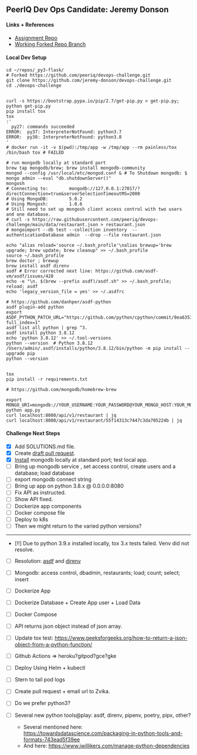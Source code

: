 ## PeerIQ Dev Ops Candidate: Jeremy Donson

#### Links + References
- [Assignment Repo](https://github.com/peeriq/devops-challenge)
- [Working Forked Repo Branch](https://github.com/jeremy-donson/devops-challenge/tree/jeremy-donson-peeriq-devops-challenge)

#### Local Dev Setup

```
cd ~/repos/_py3-flask/
# Forked https://github.com/peeriq/devops-challenge.git
git clone https://github.com/jeremy-donson/devops-challenge.git  
cd ./devops-challenge


curl -s https://bootstrap.pypa.io/pip/2.7/get-pip.py > get-pip.py; python get-pip.py
pip install tox
tox 
:'
  py27: commands succeeded
ERROR:  py37: InterpreterNotFound: python3.7
ERROR:  py38: InterpreterNotFound: python3.8
'
# docker run -it -v $(pwd):/tmp/app -w /tmp/app --rm painless/tox /bin/bash tox # FAILED

# run mongodb locally at standard port
brew tap mongodb/brew; brew install mongodb-community
mongod --config /usr/local/etc/mongod.conf & # To Shutdown mongodb: $ mongo admin --eval "db.shutdownServer()"
mongosh 
# Connecting to:		mongodb://127.0.0.1:27017/?directConnection=true&serverSelectionTimeoutMS=2000
# Using MongoDB:		5.0.2
# Using Mongosh:		1.0.6
# Still need to set up mongosh client access control with two users and one database.
# curl -s https://raw.githubusercontent.com/peeriq/devops-challenge/main/data/restaurant.json > restaurant.json
# mongoimport --db test --collection inventory  --authenticationDatabase admin  --drop --file restaurant.json

echo "alias reload='source ~/.bash_profile'\nalias brewup='brew upgrade; brew update; brew cleanup" >> ~/.bash_profile
source ~/.bash_profile
brew doctor ; brewup
brew install asdf direnv
asdf # Error corrected next line: https://github.com/asdf-vm/asdf/issues/428
echo -e "\n. $(brew --prefix asdf)/asdf.sh" >> ~/.bash_profile; reload; asdf
echo 'legacy_version_file = yes' >> ~/.asdfrc

# https://github.com/danhper/asdf-python
asdf plugin-add python
export ASDF_PYTHON_PATCH_URL="https://github.com/python/cpython/commit/8ea6353.patch?full_index=1"
asdf list all python | grep ^3.
asdf install python 3.8.12
echo 'python 3.8.12' >> ~/.tool-versions
python --version  # Python 3.8.12
/Users/admin/.asdf/installs/python/3.8.12/bin/python -m pip install --upgrade pip
python --version


tox
pip install -r requirements.txt

# https://github.com/mongodb/homebrew-brew

export MONGO_URI=mongodb://YOUR_USERNAME:YOUR_PASSWORD@YOUR_MONGO_HOST:YOUR_MONGO_PORT/YOUR_MONGO_DB_NAME
python app.py
curl localhost:8080/api/v1/restaurant | jq
curl localhost:8080/api/v1/restaurant/55f14313c7447c3da705224b | jq

```

#### Challenge Next Steps
- [x] Add SOLUTIONS.md file.
- [x] Create [draft pull request](https://github.com/jeremy-donson/devops-challenge/tree/jeremy-donson-peeriq-devops-challenge).
- [x] [Install](https://github.com/mongodb/homebrew-brew) mongodb locally at standard port; test local app.
- [ ] Bring up mongodb service , set access control, create users and a database; load database
- [ ] export mongodb connect string
- [ ] Bring up app on python 3.8.x @ 0.0.0.0:8080
- [ ] Fix API as instructed.
- [ ] Show API fixed.
- [ ] Dockerize app components
- [ ] Docker compose file
- [ ] Deploy to k8s
- [ ] Then we might return to the varied python versions?

---


- [!!] Due to python 3.9.x installed locally, tox 3.x tests failed.  Venv did not resolve.
- [ ] Resolution: [asdf]() and [direnv](https://direnv.net/)
- [ ] Mongodb: access control, dbadmin, restaurants; load; count; select; insert
- [ ] Dockerize App
- [ ] Dockerize Database + Create App user + Load Data
- [ ] Docker Compose
- [ ] API returns json object instead of json array.
- [ ] Update tox test: https://www.geeksforgeeks.org/how-to-return-a-json-object-from-a-python-function/
- [ ] Github Actions => heroku?gitpod?gce?gke
- [ ] Deploy Using Helm + kubectl
- [ ] Stern to tail pod logs

- [ ] Create pull request + email url to Zvika.
- [ ] Do we prefer python3?
- [ ] Several new python tools@play: asdf, direnv, pipenv, poetry, pipx, other?
  - Several mentioned here: https://towardsdatascience.com/packaging-in-python-tools-and-formats-743ead5f39ee
  - And here: https://www.jwillikers.com/manage-python-dependencies

